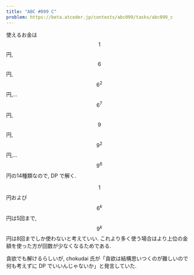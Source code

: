```yaml
---
title: "ABC #099 C"
problem: https://beta.atcoder.jp/contests/abc099/tasks/abc099_c
---
```

使えるお金は $$ 1 $$ 円, $$ 6 $$ 円, $$ 6^2 $$ 円,... $$ 6^7 $$ 円, $$ 9 $$ 円, $$ 9^2 $$ 円,... $$ 9^6 $$ 円の14種類なので, DP で解く.

$$ 1 $$ 円および $$ 6^k $$ 円は5回まで, $$ 9^k $$ 円は8回までしか使わないと考えていい. これより多く使う場合はより上位の金額を使った方が回数が少なくなるためである.

貪欲でも解けるらしいが, chokudai 氏が「貪欲は結構思いつくのが難しいので何も考えずに DP でいいんじゃないか」と発言していた.
